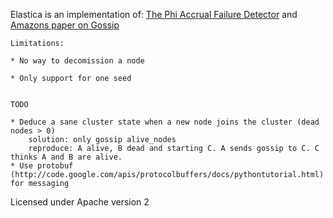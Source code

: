 Elastica is an implementation of:  [The Phi Accrual Failure Detector] and [Amazons paper on Gossip]

[The Phi Accrual Failure Detector]: http://ddg.jaist.ac.jp/pub/HDY+04.pdf 
[Amazons paper on Gossip]: http://www.cs.cornell.edu/home/rvr/papers/flowgossip.pdf


    Limitations:
    
    * No way to decomission a node

    * Only support for one seed


    TODO

    * Deduce a sane cluster state when a new node joins the cluster (dead nodes > 0)
        solution: only gossip alive_nodes
        reproduce: A alive, B dead and starting C. A sends gossip to C. C thinks A and B are alive.
    * Use protobuf (http://code.google.com/apis/protocolbuffers/docs/pythontutorial.html) for messaging


Licensed under Apache version 2